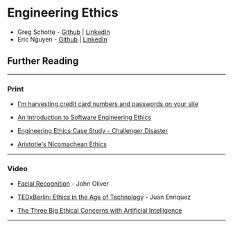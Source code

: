 # Engineering Ethics

- Greg Schotte - [Github](https://github.com/helpfrankslipped) | [LinkedIn](https://www.linkedin.com/in/greg-schotte/)
- Eric Nguyen - [Github](https://github.com/EricDaoNguyen) | [LinkedIn](https://www.linkedin.com/in/ericdaonguyen/)

## Further Reading
---

### Print

- [I'm harvesting credit card numbers and passwords on your site](https://medium.com/hackernoon/im-harvesting-credit-card-numbers-and-passwords-from-your-site-here-s-how-9a8cb347c5b5)

- [An Introduction to Software Engineering Ethics](https://www.scu.edu/media/ethics-center/technology-ethics/Students.pdf)

- [Engineering Ethics Case Study - Challenger Disaster](https://www.cedengineering.com/userfiles/Engineering%20Ethics%20Case%20Study%20The%20Challenger%20Disaster%20R1.pdf)

- [Aristotle's Nicomachean Ethics](https://bookshop.org/books/the-nicomachean-ethics-c25f1c32-2670-4975-b4a1-43af3b1cdced/9780140449495)

---

### Video

- [Facial Recognition](https://www.youtube.com/watch?v=jZjmlJPJgug) - John Oliver

- [TEDxBerlin: Ethics in the Age of Technology](https://www.youtube.com/watch?v=iiAirfn-lBI) - Juan Enriquez

- [The Three Big Ethical Concerns with Artificial Intelligence](https://www.youtube.com/watch?v=1LyacmzB1Og)

---
